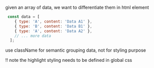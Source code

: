 
given an array of data, we want to differentiate them in html element
```js
 const data = [
    { type: 'A', content: 'Data A1' },
    { type: 'B', content: 'Data B1' },
    { type: 'A', content: 'Data A2' },
    // ... more data
  ];
```


use className for semantic grouping data, not for styling purpose


:bangbang: note the highlight styling needs to be defined in global css
